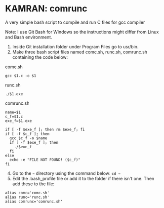# KAMRAN: comrunc
A very simple bash script to compile and run C files for gcc compiler

Note: I use Git Bash for Windows so the instructions might differ from Linux and Bash environment.

1. Inside Git installation folder under Program Files go to usr/bin.
2. Make three bash script files named comc.sh, runc.sh, comrunc.sh containing the code below:

comc.sh
```
gcc $1.c -o $1
```


runc.sh
```
./$1.exe
```


comrunc.sh
```
name=$1
c_f=$1.c
exe_f=$1.exe

if [ -f $exe_f ]; then rm $exe_f; fi
if [ -f $c_f ]; then
  gcc $c_f -o $name
  if [ -f $exe_f ]; then
    ./$exe_f
  fi
else
  echo -e "FILE NOT FOUND! ($c_f)"
fi
```
4. Go to the ```~``` directory using the command below:
```cd ~```
5. Edit the .bash_profile file or add it to the folder if there isn't one. Then add these to the file:
```
alias comc='comc.sh'
alias runc='runc.sh'
alias comrunc='comrunc.sh'
```

